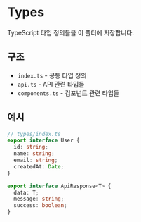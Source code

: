 # Types

TypeScript 타입 정의들을 이 폴더에 저장합니다.

## 구조

- `index.ts` - 공통 타입 정의
- `api.ts` - API 관련 타입들
- `components.ts` - 컴포넌트 관련 타입들

## 예시

```typescript
// types/index.ts
export interface User {
  id: string;
  name: string;
  email: string;
  createdAt: Date;
}

export interface ApiResponse<T> {
  data: T;
  message: string;
  success: boolean;
}
```
